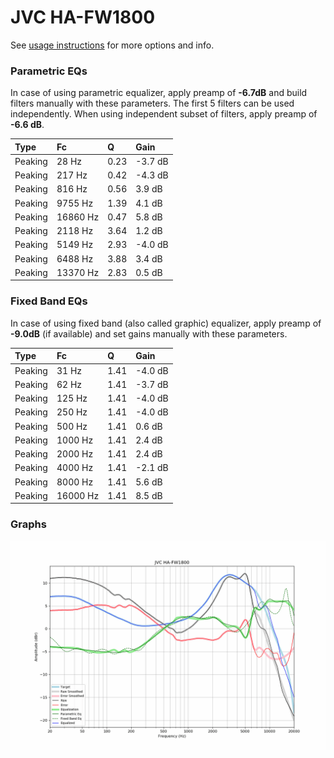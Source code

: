 # JVC HA-FW1800
See [usage instructions](https://github.com/jaakkopasanen/AutoEq#usage) for more options and info.

### Parametric EQs
In case of using parametric equalizer, apply preamp of **-6.7dB** and build filters manually
with these parameters. The first 5 filters can be used independently.
When using independent subset of filters, apply preamp of **-6.6 dB**.

| Type    | Fc       |    Q | Gain    |
|:--------|:---------|:-----|:--------|
| Peaking | 28 Hz    | 0.23 | -3.7 dB |
| Peaking | 217 Hz   | 0.42 | -4.3 dB |
| Peaking | 816 Hz   | 0.56 | 3.9 dB  |
| Peaking | 9755 Hz  | 1.39 | 4.1 dB  |
| Peaking | 16860 Hz | 0.47 | 5.8 dB  |
| Peaking | 2118 Hz  | 3.64 | 1.2 dB  |
| Peaking | 5149 Hz  | 2.93 | -4.0 dB |
| Peaking | 6488 Hz  | 3.88 | 3.4 dB  |
| Peaking | 13370 Hz | 2.83 | 0.5 dB  |

### Fixed Band EQs
In case of using fixed band (also called graphic) equalizer, apply preamp of **-9.0dB**
(if available) and set gains manually with these parameters.

| Type    | Fc       |    Q | Gain    |
|:--------|:---------|:-----|:--------|
| Peaking | 31 Hz    | 1.41 | -4.0 dB |
| Peaking | 62 Hz    | 1.41 | -3.7 dB |
| Peaking | 125 Hz   | 1.41 | -4.0 dB |
| Peaking | 250 Hz   | 1.41 | -4.0 dB |
| Peaking | 500 Hz   | 1.41 | 0.6 dB  |
| Peaking | 1000 Hz  | 1.41 | 2.4 dB  |
| Peaking | 2000 Hz  | 1.41 | 2.4 dB  |
| Peaking | 4000 Hz  | 1.41 | -2.1 dB |
| Peaking | 8000 Hz  | 1.41 | 5.6 dB  |
| Peaking | 16000 Hz | 1.41 | 8.5 dB  |

### Graphs
![](./JVC%20HA-FW1800.png)